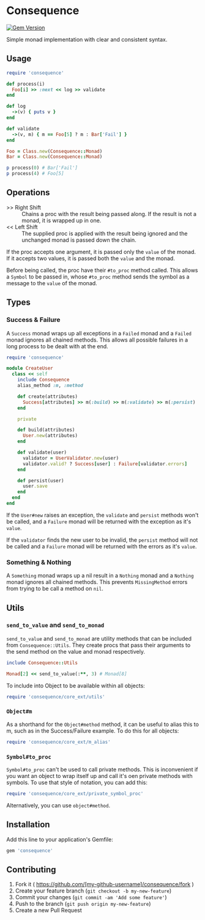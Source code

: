 # Consequence

[![Gem Version](https://badge.fury.io/rb/consequence.svg)](http://badge.fury.io/rb/consequence)

Simple monad implementation with clear and consistent syntax.

## Usage

``` ruby
require 'consequence'

def process(i)
  Foo[i] >> :next << log >> validate
end

def log
  ->(v) { puts v }
end

def validate
  ->(v, m) { m == Foo[5] ? m : Bar['Fail'] }
end

Foo = Class.new(Consequence::Monad)
Bar = Class.new(Consequence::Monad)

p process(0) # Bar['Fail']
p process(4) # Foo[5]
```

## Operations

<dl>
  <dt> &gt;&gt; Right Shift </dt>
  <dd>Chains a proc with the result being passed along. If the result is not a monad, it is wrapped up in one.</dd>

  <dt> &lt;&lt; Left Shift </dt>
  <dd>The supplied proc is applied with the result being ignored and the unchanged monad is passed down the chain.</dd>
</dl>

If the proc accepts one argument, it is passed only the `value` of the monad. If it accepts two values, it is passed both the `value` and the monad.

Before being called, the proc have their `#to_proc` method called. This allows a `Symbol` to be passed in, whose `#to_proc` method sends the symbol as a message to the `value` of the monad.

## Types

### Success & Failure

A `Success` monad wraps up all exceptions in a `Failed` monad and a `Failed` monad ignores all chained methods. This allows all possible failures in a long process to be dealt with at the end.

``` ruby
require 'consequence'

module CreateUser
  class << self
    include Consequence
    alias_method :m, :method

    def create(attributes)
      Success[attributes] >> m(:build) >> m(:validate) >> m(:persist)
    end

    private

    def build(attributes)
      User.new(attributes)
    end

    def validate(user)
      validator = UserValidator.new(user)
      validator.valid? ? Success[user] : Failure[validator.errors]
    end

    def persist(user)
      user.save
    end
  end
end
```

If the `User#new` raises an exception, the `validate` and `persist` methods won't be called, and a `Failure` monad will be returned with the exception as it's `value`.

If the `validator` finds the new user to be invalid, the `persist` method will not be called and a `Failure` monad will be returned with the errors as it's `value`.

### Something & Nothing

A `Something` monad wraps up a nil result in a `Nothing` monad and a `Nothing` monad ignores all chained methods. This prevents `MissingMethod` errors from trying to be call a method on `nil`.

## Utils

### `send_to_value` and `send_to_monad`

`send_to_value` and `send_to_monad` are utility methods that can be included from `Consequence::Utils`. They create procs that pass their arguments to the send method on the value and monad respectively.

``` ruby
include Consequence::Utils

Monad[2] << send_to_value(:**, 3) # Monad[8]
```

To include into Object to be available within all objects:

``` ruby
require 'consequence/core_ext/utils'
```

### `Object#m`

As a shorthand for the `Object#method` method, it can be useful to alias this to m, such as in the Success/Failure example. To do this for all objects:

``` ruby
require 'consequence/core_ext/m_alias'
```

### `Symbol#to_proc`

`Symbol#to_proc` can't be used to call private methods. This is inconvenient if you want an object to wrap itself up and call it's oen private methods with symbols. To use that style of notation, you can add this:

``` ruby
require 'consequence/core_ext/private_symbol_proc'
```

Alternatively, you can use `object#method`.

## Installation

Add this line to your application's Gemfile:

```ruby
gem 'consequence'
```

## Contributing

1. Fork it ( https://github.com/[my-github-username]/consequence/fork )
2. Create your feature branch (`git checkout -b my-new-feature`)
3. Commit your changes (`git commit -am 'Add some feature'`)
4. Push to the branch (`git push origin my-new-feature`)
5. Create a new Pull Request
